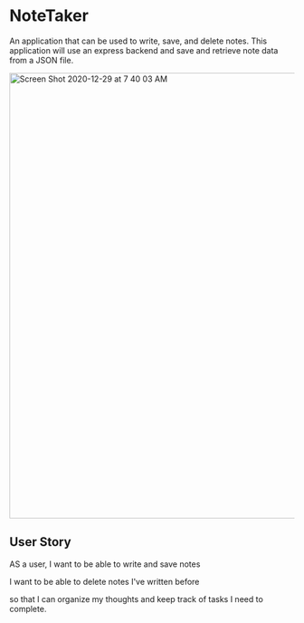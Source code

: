 # NoteTaker
An application that can be used to write, save, and delete notes. This application will use an express backend and save and retrieve note data from a JSON file.

<img width="786" alt="Screen Shot 2020-12-29 at 7 40 03 AM" src="https://user-images.githubusercontent.com/60681276/103287870-360c2b80-49a9-11eb-942b-aa8765b2a26a.png">

## User Story

AS a user, I want to be able to write and save notes

I want to be able to delete notes I've written before

so that I can organize my thoughts and keep track of tasks I need to complete.

